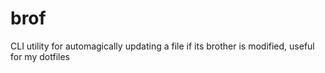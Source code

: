 # brof
CLI utility for automagically updating a file if its brother is modified, useful for my dotfiles
